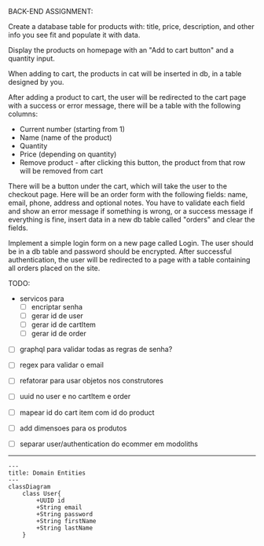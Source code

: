 BACK-END ASSIGNMENT:

Create a database table for products with: title, price, description, and other info you see fit and populate it with data.

Display the products on homepage with an "Add to cart button" and a quantity input.

When adding to cart, the products in cat will be inserted in db, in a table designed by you.

After adding a product to cart, the user will be redirected to the cart page with a success or error message, there will be a table with the following columns:
- Current number (starting from 1)
- Name (name of the product)
- Quantity
- Price (depending on quantity)
- Remove product - after clicking this button, the product from that row will be removed from cart

There will be a button under the cart, which will take the user to the checkout page. Here will be an order form with the following fields: name, email, phone, address and optional notes.
You have to validate each field and show an error message if something is wrong, or a success message if everything is fine, insert data in a new db table called "orders" and clear the fields.

Implement a simple login form on a new page called Login.
The user should be in a db table and password should be encrypted.
After successful authentication, the user will be redirected to a page with a table containing all orders placed on the site.


TODO:
- servicos para
  - [ ] encriptar senha
  - [ ] gerar id de user
  - [ ] gerar id de cartItem
  - [ ] gerar id de order
- [ ] graphql para validar todas as regras de senha?
- [ ] regex para validar o email
- [ ] refatorar para usar objetos nos construtores
- [ ] uuid no user e no cartItem e order
- [ ] mapear id do cart item com id do product
- [ ] add dimensoes para os produtos
- [ ] separar user/authentication do ecommer em modoliths


---

```mermaid
---
title: Domain Entities
---
classDiagram
    class User{
        +UUID id
        +String email
        +String password
        +String firstName
        +String lastName
    }
```
